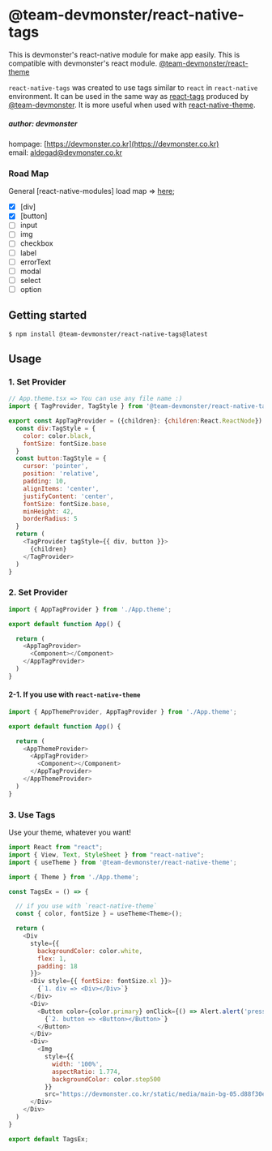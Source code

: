 # @team-devmonster/react-native-tags

This is devmonster's react-native module for make app easily. This is compatible with devmonster's react module.
[@team-devmonster/react-theme](https://www.npmjs.com/package/@team-devmonster/react-theme)

`react-native-tags` was created to use tags similar to `react` in `react-native` environment.
It can be used in the same way as [react-tags](https://www.npmjs.com/package/@team-devmonster/react-tags) produced by [@team-devmonster](https://devmonster.co.kr).
It is more useful when used with [react-native-theme](https://github.com/team-devmonster/react-native-modules/tree/master/local_modules/theme).

##### author: devmonster 
hompage: [https://devmonster.co.kr](https://devmonster.co.kr)<br>
email: [aldegad@devmonster.co.kr](mailto:aldegad@devmonster.co.kr)



### Road Map

General [react-native-modules] load map => [here](https://github.com/team-devmonster/react-native-modules);

- [x] [div]
- [x] [button]
- [ ] input
- [ ] img
- [ ] checkbox
- [ ] label
- [ ] errorText
- [ ] modal
- [ ] select
- [ ] option

## Getting started

`$ npm install @team-devmonster/react-native-tags@latest`


## Usage


### 1. Set Provider

```javascript
// App.theme.tsx => You can use any file name :)
import { TagProvider, TagStyle } from '@team-devmonster/react-native-tags';

export const AppTagProvider = ({children}: {children:React.ReactNode}) => {
  const div:TagStyle = {
    color: color.black,
    fontSize: fontSize.base
  }
  const button:TagStyle = {
    cursor: 'pointer',
    position: 'relative',
    padding: 10,
    alignItems: 'center',
    justifyContent: 'center',
    fontSize: fontSize.base,
    minHeight: 42,
    borderRadius: 5
  }
  return (
    <TagProvider tagStyle={{ div, button }}>
      {children}
    </TagProvider>
  )
}
```


### 2. Set Provider

```javascript
import { AppTagProvider } from './App.theme';

export default function App() {

  return (
    <AppTagProvider>
      <Component></Component>
    </AppTagProvider>
  )
}
```

#### 2-1. If you use with `react-native-theme`

```javascript
import { AppThemeProvider, AppTagProvider } from './App.theme';

export default function App() {

  return (
    <AppThemeProvider>
      <AppTagProvider>
        <Component></Component>
      </AppTagProvider>
    </AppThemeProvider>
  )
}
```


### 3. Use Tags

Use your theme, whatever you want!

```javascript
import React from "react";
import { View, Text, StyleSheet } from "react-native";
import { useTheme } from '@team-devmonster/react-native-theme';

import { Theme } from './App.theme';

const TagsEx = () => {

  // if you use with `react-native-theme`
  const { color, fontSize } = useTheme<Theme>();

  return (
    <Div
      style={{
        backgroundColor: color.white, 
        flex: 1, 
        padding: 18 
      }}>
      <Div style={{ fontSize: fontSize.xl }}>
        {`1. div => <Div></Div>`}
      </Div>
      <Div>
        <Button color={color.primary} onClick={() => Alert.alert('pressed')}>
          {`2. button => <Button></Button>`}
        </Button>
      </Div>
      <Div>
        <Img 
          style={{ 
            width: '100%',
            aspectRatio: 1.774, 
            backgroundColor: color.step500
          }} 
          src="https://devmonster.co.kr/static/media/main-bg-05.d88f30e7.png"></Img>
      </Div>
    </Div>
  )
}

export default TagsEx;
```